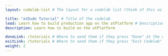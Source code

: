 ```yaml
---
layout: codelab-list # The layout for a codelab list (think of this as a title page for the code lab)

title: "atDude Tutorial" # Title of the codelab
lead: Learn how to build production app on the atPlatform # Description of the codelab
description: Learn how to build on the atPlatform

doneLink: /tutorials # Where to send them if they press "Done" at the end of the Codelab
exitLink: /tutorials # Where to send them if they press "Exit Codelab"
weight: 2
---
```

